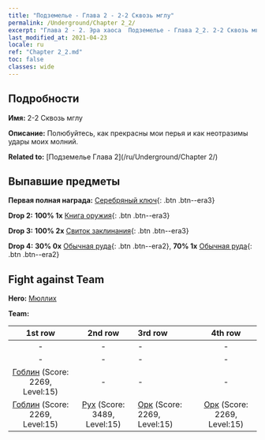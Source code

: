 ```yaml
---
title: "Подземелье - Глава 2 - 2-2 Сквозь мглу"
permalink: /Underground/Chapter 2_2/
excerpt: "Глава 2 - 2. Эра хаоса  Подземелье - Глава 2_2. 2-2 Сквозь мглу"
last_modified_at: 2021-04-23
locale: ru
ref: "Chapter 2_2.md"
toc: false
classes: wide
---
```


## Подробности

 **Имя:** 2-2 Сквозь мглу

 **Описание:** Полюбуйтесь, как прекрасны мои перья и как неотразимы удары моих молний.

 **Related to:** [Подземелье Глава 2](/ru/Underground/Chapter 2/)

## Выпавшие предметы

 **Первая полная награда:** [Серебряный ключ](/ItemsRU/con_693/){: .btn .btn--era3}

 **Drop 2:** **100% 1x** [Книга оружия](/ItemsRU/mat_18/){: .btn .btn--era3}

 **Drop 3:** **100% 2x** [Свиток заклинания](/ItemsRU/con_694/){: .btn .btn--era3}

 **Drop 4:** **30% 0x** [Обычная руда](/ItemsRU/mat_6/){: .btn .btn--era2}, **70% 1x** [Обычная руда](/ItemsRU/mat_6/){: .btn .btn--era2}


## Fight against Team
 **Hero:** [Мюллих](/ru/heroes/Mullich/)

 **Team:**


  | 1st row | 2nd row | 3rd row | 4th row |
  |:----:|:----:|:----|:----:|
  | - | - | - | - |
  | - | - | - | - |
  | [Гоблин](/ru/units/Goblin/) (Score: 2269, Level:15)  | - | - | - |
  | [Гоблин](/ru/units/Goblin/) (Score: 2269, Level:15)  | [Рух](/ru/units/Roc/) (Score: 3489, Level:15)  | [Орк](/ru/units/Orc/) (Score: 2269, Level:15)  | [Орк](/ru/units/Orc/) (Score: 2269, Level:15)  |


